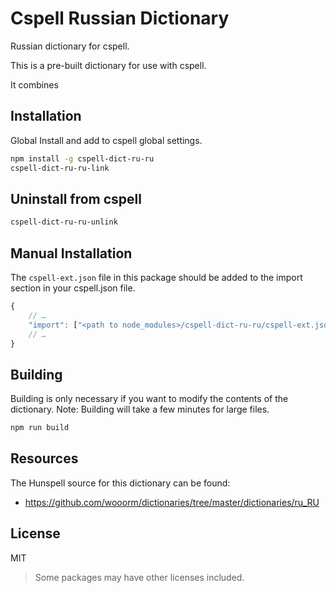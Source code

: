 # Cspell Russian Dictionary

Russian dictionary for cspell.

This is a pre-built dictionary for use with cspell.

It combines

## Installation

Global Install and add to cspell global settings.

```sh
npm install -g cspell-dict-ru-ru
cspell-dict-ru-ru-link
```

## Uninstall from cspell

```sh
cspell-dict-ru-ru-unlink
```

## Manual Installation

The `cspell-ext.json` file in this package should be added to the import section in your cspell.json file.

```javascript
{
    // …
    "import": ["<path to node_modules>/cspell-dict-ru-ru/cspell-ext.json"],
    // …
}
```

## Building

Building is only necessary if you want to modify the contents of the dictionary.  Note: Building will take a few minutes for large files.

```sh
npm run build
```

## Resources

The Hunspell source for this dictionary can be found:

* https://github.com/wooorm/dictionaries/tree/master/dictionaries/ru_RU

## License

MIT
> Some packages may have other licenses included.
